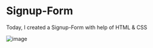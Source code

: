 # Signup-Form

Today, I created a Signup-Form with help of HTML & CSS

![image](https://github.com/RanaHuzaima/Signup-Form/assets/120297532/4585d24d-35a8-432d-a88c-b42b3302ce77)
